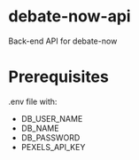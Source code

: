 # debate-now-api
Back-end API for debate-now

# Prerequisites
.env file with:
* DB_USER_NAME
* DB_NAME
* DB_PASSWORD
* PEXELS_API_KEY

